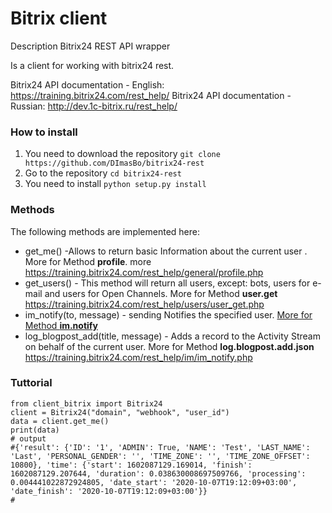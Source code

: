 # Bitrix client
Description
Bitrix24 REST API wrapper

Is a client for working with bitrix24 rest.

Bitrix24 API documentation - English: https://training.bitrix24.com/rest_help/
Bitrix24 API documentation - Russian: http://dev.1c-bitrix.ru/rest_help/

### How to install
1.  You need to download the repository `git clone https://github.com/DImasBo/bitrix24-rest`
2.  Go to the repository `cd bitrix24-rest`
3.  You need to install `python setup.py install`
### Methods
The following methods are implemented here:
  - get_me() -Allows to return basic Information about the current user . More for Method **profile**.  more https://training.bitrix24.com/rest_help/general/profile.php
  - get_users() - This method will return all users, except: bots, users for e-mail and users for Open Channels. More for Method **user.get** https://training.bitrix24.com/rest_help/users/user_get.php
  - im_notify(to, message) - sending Notifies the specified user. [More for Method **im.notify**](https://training.bitrix24.com/rest_help/im/im_notify.php)
  - log_blogpost_add(title, message) - Adds a record to the Activity Stream on behalf of the current user. More for Method **log.blogpost.add.json** https://training.bitrix24.com/rest_help/im/im_notify.php

### Tuttorial
```
from client_bitrix import Bitrix24
client = Bitrix24("domain", "webhook", "user_id")
data = client.get_me()
print(data)
# output
#{'result': {'ID': '1', 'ADMIN': True, 'NAME': 'Test', 'LAST_NAME': 'Last', 'PERSONAL_GENDER': '', 'TIME_ZONE': '', 'TIME_ZONE_OFFSET': 10800}, 'time': {'start': 1602087129.169014, 'finish': 1602087129.207644, 'duration': 0.038630008697509766, 'processing': 0.004441022872924805, 'date_start': '2020-10-07T19:12:09+03:00', 'date_finish': '2020-10-07T19:12:09+03:00'}}
#
```
